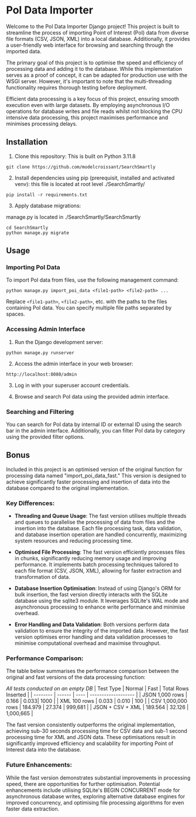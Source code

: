 # PoI Data Importer

Welcome to the PoI Data Importer Django project! This project is built to streamline the process of importing Point of Interest (PoI) data from diverse file formats (CSV, JSON, XML) into a local database. Additionally, it provides a user-friendly web interface for browsing and searching through the imported data.

The primary goal of this project is to optimise the speed and efficiency of processing data and adding it to the database. While this implementation serves as a proof of concept, it can be adapted for production use with the WSGI server. However, it's important to note that the multi-threading functionality requires thorough testing before deployment.

Efficient data processing is a key focus of this project, ensuring smooth execution even with large datasets. By employing asynchronous I/O operations for database writes and file reads whilst not blocking the CPU intensive data processing, this project maximises performance and minimises processing delays.

## Installation

1. Clone this repository:
This is built on Python 3.11.8
```
git clone https://github.com/modelcroissant/SearchSmartly
```

2. Install dependencies using pip (prerequisit, installed and activated venv):
this file is located at root level ./SearchSmartly/
```
pip install -r requirements.txt
```

3. Apply database migrations:
   
manage.py is located in ./SearchSmartly/SearchSmartly
```
cd SearchSmartly
python manage.py migrate
```

## Usage

### Importing PoI Data

To import PoI data from files, use the following management command:

```
python manage.py import_poi_data <file1-path> <file2-path> ...
```

Replace `<file1-path>`, `<file2-path>`, etc. with the paths to the files containing PoI data. You can specify multiple file paths separated by spaces.

### Accessing Admin Interface

1. Run the Django development server:

```
python manage.py runserver
```

2. Access the admin interface in your web browser:

```
http://localhost:8080/admin
```

3. Log in with your superuser account credentials.

4. Browse and search PoI data using the provided admin interface.

### Searching and Filtering

You can search for PoI data by internal ID or external ID using the search bar in the admin interface. Additionally, you can filter PoI data by category using the provided filter options.

## Bonus
Included in this project is an optimised version of the original function for processing data named "import_poi_data_fast." This version is designed to achieve significantly faster processing and insertion of data into the database compared to the original implementation.

### Key Differences:

- **Threading and Queue Usage**: The fast version utilises multiple threads and queues to parallelise the processing of data from files and the insertion into the database. Each file processing task, data validation, and database insertion operation are handled concurrently, maximizing system resources and reducing processing time.

- **Optimised File Processing**: The fast version efficiently processes files in chunks, significantly reducing memory usage and improving performance. It implements batch processing techniques tailored to each file format (CSV, JSON, XML), allowing for faster extraction and transformation of data.

- **Database Insertion Optimisation**: Instead of using Django's ORM for bulk insertion, the fast version directly interacts with the SQLite database using the sqlite3 module. It leverages SQLite's WAL mode and asynchronous processing to enhance write performance and minimise overhead.

- **Error Handling and Data Validation**: Both versions perform data validation to ensure the integrity of the imported data. However, the fast version optimises error handling and data validation processes to minimise computational overhead and maximise throughput.

### Performance Comparison:

The table below summarises the performance comparison between the original and fast versions of the data processing function:

*All tests conducted on an empty DB*
| Test Type | Normal | Fast | Total Rows Inserted |
| --------  | ------ | ---- | ------------------- |
| JSON 1,000 rows | 0.166 | 0.033| 1000 |
| XML 100 rows | 0.033 | 0.010 | 100 |
| CSV 1,000,000 rows | 184.979 | 27.374 | 999,681 |
| JSON + CSV + XML | 189.564 | 32.126 | 1,000,665 |

The fast version consistently outperforms the original implementation, achieving sub-30 seconds processing time for CSV data and sub-1 second processing time for XML and JSON data. These optimisations result in significantly improved efficiency and scalability for importing Point of Interest data into the database.

### Future Enhancements:

While the fast version demonstrates substantial improvements in processing speed, there are opportunities for further optimisation. Potential enhancements include utilising SQLite's BEGIN CONCURRENT mode for asynchronous database writes, exploring alternative database engines for improved concurrency, and optimising file processing algorithms for even faster data extraction.